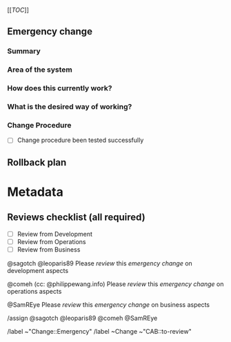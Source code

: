 [[_TOC_]]
## Emergency change
<!-- Emergency change should be filed whenever an incident caused a required change. It will be reviewed by the CAB afterward !-->

<!-- /confidential -->
<!-- If confidential, explain why -->

### Summary
<!-- Outline the issue being faced, and why this required a change !-->

### Area of the system
<!-- This might only be one part, but may involve multiple sections !-->

### How does this currently work?
<!-- The current process, and any associated business rules !-->

### What is the desired way of working?
<!-- After the change, what should the process be, and what should the business rules be !-->

<!-- Success criteria of change application (when relevant, include how to test) -->

### Change Procedure
- [ ] Change procedure been tested successfully

<!-- Include step by step description of changes performed -->


## Rollback plan
<!-- Describe how to rollback the change in case the expected change is not working -->


<!-- METADATA for project management, please leave the following lines and edit as needed -->
# Metadata
<!-- PRIORITY: Uncomment /label quick actions as appropriate. The priority and severity assigned may be different to this !-->
<!--High : (This will bring a huge increase in performance/productivity/usability, or is a legislative requirement)-->
<!-- /label ~"Priority::1-High" -->
<!--Medium : (This will bring a good increase in performance/productivity/usability)-->
<!-- /label ~"Priority::2-Medium" -->
<!--Low : (anything else e.g., trivial, minor improvements) -->
<!--  /label ~"Priority::3-Low" -->

## Reviews checklist (all required)
- [ ] Review from Development
- [ ] Review from Operations
- [ ] Review from Business
<!-- tick the corresponding checkbox [x], you may also add your @user handle at the end of the line -->

@sagotch @leoparis89    Please *review* this _emergency change_ on development aspects

@comeh (cc: @philippewang.info) Please *review* this _emergency change_ on operations aspects

@SamREye                   Please *review* this _emergency change_ on business aspects

<!-- comment next line if writing a draft -->
/assign @sagotch @leoparis89 @comeh @SamREye

<!-- Quick actions for last reviewer : -->
<!-- /unlabel ~"CAB::to-review" -->

/label ~"Change::Emergency"  <!-- Emergency change request, usually on incident, sent to the CAB for review after applying. -->
/label ~Change ~"CAB::to-review" <!-- labels for gitlab CAB Change issues management -->
<!-- METADATA - end -->
